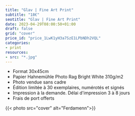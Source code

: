 ```yaml
---
title: "Glav | Fine Art Print"
subtitle: "18€"
seotitle: "Glav | Fine Art Print"
date: 2023-04-29T08:00:50+01:00
draft: false
grid: "cover"
price_id: "price_1LwK1yH3a7SzE1LPbNDh2VQL"
categories:
- print
resources:
- src: "*.jpg"
---
```



* Format 30x45cm
* Papier Hahnemühle Photo Rag Bright White 310g/m2
* Photo vendue sans cadre
* Édition limitée à 30 exemplaires, numérotés et signés
* Impression à la demande. Délai d'impression 3 à 8 jours
* Frais de port offerts

{{< photo src="cover" alt="Ferdamenn">}}
